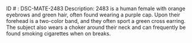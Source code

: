 ID # : DSC-MATE-2483
Description: 2483 is a human female with orange eyebrows and green hair, often found wearing a purple cap. Upon their forehead is a two-color band, and they often sport a green cross earring. The subject also wears a choker around their neck and can frequently be found smoking cigarettes when on breaks.